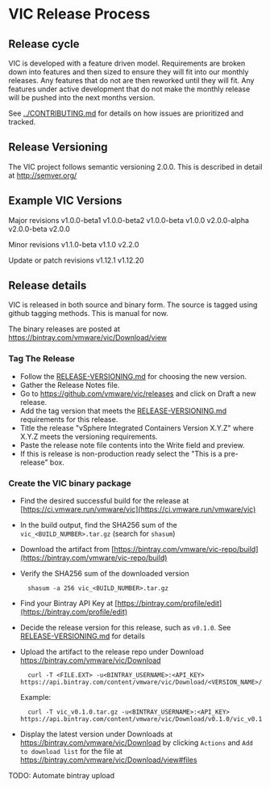 # VIC Release Process

## Release cycle

VIC is developed with a feature driven model. Requirements are broken down into
features and then sized to ensure they will fit into our monthly releases.  Any
features that do not are then reworked until they will fit. Any features under
active development that do not make the monthly release will be pushed into the
next months version.

See [../CONTRIBUTING.md](../CONTRIBUTING.md) for details on how issues are prioritized and tracked.

## Release Versioning

The VIC project follows semantic versioning 2.0.0. This is described in detail at 
http://semver.org/

## Example VIC Versions
Major revisions
v1.0.0-beta1
v1.0.0-beta2
v1.0.0-beta
v1.0.0
v2.0.0-alpha
v2.0.0-beta
v2.0.0

Minor revisions
v1.1.0-beta
v1.1.0
v2.2.0

Update or patch revisions
v1.12.1
v1.12.20

## Release details

VIC is released in both source and binary form. The source is tagged using github tagging methods. This is manual for now.

The binary releases are posted at https://bintray.com/vmware/vic/Download/view

### Tag The Release

* Follow the [RELEASE-VERSIONING.md](RELEASE-VERSIONING.md) for choosing the new version.
* Gather the Release Notes file.
* Go to https://github.com/vmware/vic/releases and click on Draft a new release.
* Add the tag version that meets the [RELEASE-VERSIONING.md](RELEASE-VERSIONING.md) requirements for this release.
* Title the release "vSphere Integrated Containers Version X.Y.Z" where X.Y.Z meets the versioning requirements. 
* Paste the release note file contents into the Write field and preview.
* If this is release is non-production ready select the "This is a pre-release" box.


### Create the VIC binary package

* Find the desired successful build for the release at
  [https://ci.vmware.run/vmware/vic](https://ci.vmware.run/vmware/vic)
* In the build output, find the SHA256 sum of the `vic_<BUILD_NUMBER>.tar.gz` (search for `shasum`)
* Download the artifact from
    [https://bintray.com/vmware/vic-repo/build](https://bintray.com/vmware/vic-repo/build)
* Verify the SHA256 sum of the downloaded version

  ```
    shasum -a 256 vic_<BUILD_NUMBER>.tar.gz
  ```
* Find your Bintray API Key at [https://bintray.com/profile/edit](https://bintray.com/profile/edit)
* Decide the release version for this release, such as `v0.1.0`. See [RELEASE-VERSIONING.md](RELEASE-VERSIONING.md) for details
* Upload the artifact to the release repo under Download https://bintray.com/vmware/vic/Download

  ```
    curl -T <FILE.EXT> -u<BINTRAY_USERNAME>:<API_KEY> https://api.bintray.com/content/vmware/vic/Download/<VERSION_NAME>/<FILE_TARGET_PATH>
  ```

  Example:
    ```
      curl -T vic_v0.1.0.tar.gz -u<BINTRAY_USERNAME>:<API_KEY> https://api.bintray.com/content/vmware/vic/Download/v0.1.0/vic_v0.1.0.tar.gz
    ```

* Display the latest version under Downloads at https://bintray.com/vmware/vic/Download
    by clicking `Actions` and `Add to download list` for the file at https://bintray.com/vmware/vic/Download/view#files

TODO: Automate bintray upload
